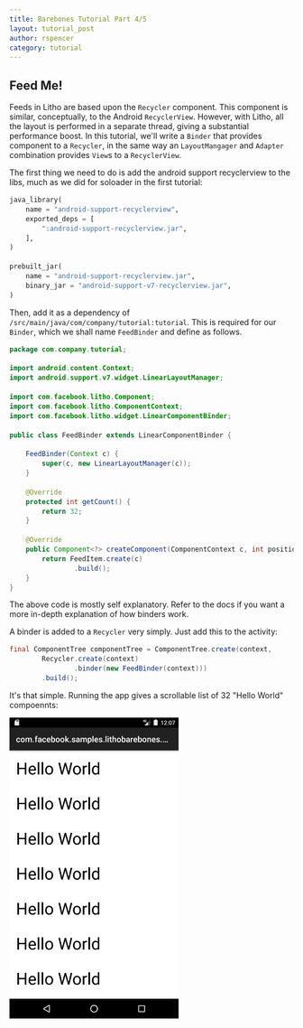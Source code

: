 ```yaml
---
title: Barebones Tutorial Part 4/5
layout: tutorial_post
author: rspencer
category: tutorial
---
```


## Feed Me!

Feeds in Litho are based upon the `Recycler` component.  This component is similar, conceptually, to the Android `RecyclerView`.  However, with Litho, all the layout is performed in a separate thread, giving a substantial performance boost.  In this tutorial, we'll write a `Binder` that provides component to a `Recycler`, in the same way an `LayoutMangager` and `Adapter` combination provides `View`s to a `RecyclerView`.

<!--truncate-->

The first thing we need to do is add the android support recyclerview to the libs, much as we did for soloader in the first tutorial:

``` python
java_library(
    name = "android-support-recyclerview",
    exported_deps = [
        ":android-support-recyclerview.jar",
    ],
)

prebuilt_jar(
    name = "android-support-recyclerview.jar",
    binary_jar = "android-support-v7-recyclerview.jar",
)
```

Then, add it as a dependency of `/src/main/java/com/company/tutorial:tutorial`.  This is required for our `Binder`, which we shall name `FeedBinder` and define as follows.

``` java
package com.company.tutorial;

import android.content.Context;
import android.support.v7.widget.LinearLayoutManager;

import com.facebook.litho.Component;
import com.facebook.litho.ComponentContext;
import com.facebook.litho.widget.LinearComponentBinder;

public class FeedBinder extends LinearComponentBinder {

    FeedBinder(Context c) {
        super(c, new LinearLayoutManager(c));
    }

    @Override
    protected int getCount() {
        return 32;
    }

    @Override
    public Component<?> createComponent(ComponentContext c, int position) {
        return FeedItem.create(c)
                .build();
    }
}
```

The above code is mostly self explanatory.  Refer to the docs if you want a more in-depth explanation of how binders work.

A binder is added to a `Recycler` very simply.  Just add this to the activity:

``` java
final ComponentTree componentTree = ComponentTree.create(context,
        Recycler.create(context)
                .binder(new FeedBinder(context)))
        .build();
```

It's that simple.  Running the app gives a scrollable list of 32 "Hello World" compoennts:

<img src="/static/images/barebones3.png" style="width: 300px;">

